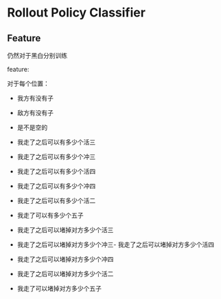# Rollout Policy Classifier

## Feature

仍然对于黑白分别训练

feature:

对于每个位置：

- 我方有没有子

- 敌方有没有子

- 是不是空的

- 我走了之后可以有多少个活三

- 我走了之后可以有多少个冲三

- 我走了之后可以有多少个活四

- 我走了之后可以有多少个冲四

- 我走了之后可以有多少个活二

- 我走了可以有多少个五子

- 我走了之后可以堵掉对方多少个活三

- 我走了之后可以堵掉对方多少个冲三- 我走了之后可以堵掉对方多少个活四



- 我走了之后可以堵掉对方多少个冲四

- 我走了之后可以堵掉对方多少个活二

- 我走了可以堵掉对方多少个五子


